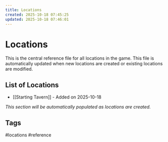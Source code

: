 ```yaml
---
title: Locations
created: 2025-10-18 07:45:25
updated: 2025-10-18 07:46:01
---
```


# Locations

This is the central reference file for all locations in the game. This file is automatically updated when new locations are created or existing locations are modified.

## List of Locations
- [[Starting Tavern]] - Added on 2025-10-18

*This section will be automatically populated as locations are created.*

## Tags
#locations #reference
